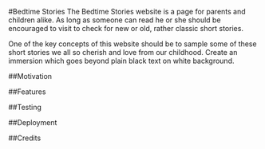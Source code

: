 #Bedtime Stories
The Bedtime Stories website is a page for parents and children alike. 
As long as someone can read he or she should be encouraged to visit to check for new or 
old, rather classic short stories. 

One of the key concepts of this website should be to sample some of these short
stories we all so cherish and love from our childhood. Create an immersion which
goes beyond plain black text on white background. 


##Motivation

##Features

##Testing

##Deployment

##Credits